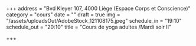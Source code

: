 +++
address = "Bvd Kleyer 107, 4000 Liège (Espace Corps et Conscience)"
category = "cours"
date = ""
draft = true
img = "/assets/uploadsOut/AdobeStock_121108175.jpeg"
schedule_in = "19:10"
schedule_out = "20:10"
title = "Cours de yoga adultes /Mardi soir II"

+++
